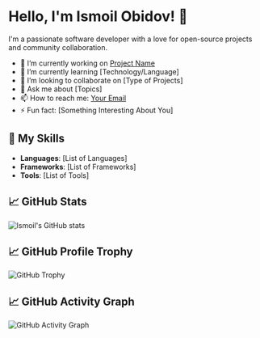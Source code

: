 # Hello, I'm Ismoil Obidov! 👋

I'm a passionate software developer with a love for open-source projects and community collaboration.

- 🔭 I’m currently working on [Project Name](https://github.com/IsmoilObidov/ProjectName)
- 🌱 I’m currently learning [Technology/Language]
- 👯 I’m looking to collaborate on [Type of Projects]
- 💬 Ask me about [Topics]
- 📫 How to reach me: [Your Email](mailto:your.email@example.com)
- ⚡ Fun fact: [Something Interesting About You]

## 🚀 My Skills
- **Languages**: [List of Languages]
- **Frameworks**: [List of Frameworks]
- **Tools**: [List of Tools]

## 📈 GitHub Stats
![Ismoil's GitHub stats](https://github-readme-stats.vercel.app/api?username=IsmoilObidov&show_icons=true&theme=radical)

## 📈 GitHub Profile Trophy
![GitHub Trophy](https://github-profile-trophy.vercel.app/?username=IsmoilObidov)

## 📈 GitHub Activity Graph
![GitHub Activity Graph](https://activity-graph.herokuapp.com/graph?username=IsmoilObidov&theme=react-dark)

